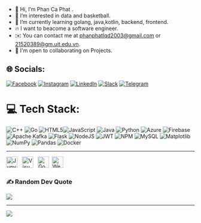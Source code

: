 - 👋 Hi, I’m Phan Ca Phat .
- 👀 I’m interested in data and basketball.
- 🌱 I’m currently learning golang, java,kotlin, backend, frontend.
- 🔥 I want to beacome a software engineer.
- ✉️ You can contact me at [phanphatlqd2003@gmail.com](mailto:phanphatlqd2003@gmail.com) or [21520389@gm.uit.edu.vn](mailto:21520389@gm.uit.edu.vn).
- 🤝 I'm open to collaborating on Projects.

<!---
phat072/phat072 is a ✨ special ✨ repository because its `README.md` (this file) appears on your GitHub profile.
You can click the Preview link to take a look at your changes.
--->

## 🌐 Socials:
[![Facebook](https://img.shields.io/badge/Facebook-%231877F2.svg?logo=Facebook&logoColor=white)](https://facebook.com/https://www.facebook.com/phatphan072.uit)
[![Instagram](https://img.shields.io/badge/Instagram-%23E4405F.svg?logo=Instagram&logoColor=white)](https://instagram.com/https://www.instagram.com/pcphatt.072/)
[![LinkedIn](https://img.shields.io/badge/LinkedIn-%230077B5.svg?logo=linkedin&logoColor=white)](https://linkedin.com/in/https://www.linkedin.com/in/phan-c%E1%BA%A3-ph%C3%A1t-uit/)
[![Slack](https://img.shields.io/badge/Slack-%234A154B.svg?logo=slack&logoColor=white)](https://sun-xseeds.slack.com/team/U040Y2NE56X)
[![Telegram](https://img.shields.io/badge/Telegram-%232CA5E0.svg?logo=telegram&logoColor=white)](https://t.me/phat072)



# 💻 Tech Stack:
![C++](https://img.shields.io/badge/c++-%2300599C.svg?style=for-the-badge&logo=c%2B%2B&logoColor=white) ![Go](https://img.shields.io/badge/go-%2300ADD8.svg?style=for-the-badge&logo=go&logoColor=white) ![HTML5](https://img.shields.io/badge/html5-%23E34F26.svg?style=for-the-badge&logo=html5&logoColor=white)![JavaScript](https://img.shields.io/badge/javascript-%23323330.svg?style=for-the-badge&logo=javascript&logoColor=%23F7DF1E) ![Java](https://img.shields.io/badge/java-%23ED8B00.svg?style=for-the-badge&logo=openjdk&logoColor=white) ![Python](https://img.shields.io/badge/python-3670A0?style=for-the-badge&logo=python&logoColor=ffdd54) ![Azure](https://img.shields.io/badge/azure-%230072C6.svg?style=for-the-badge&logo=microsoftazure&logoColor=white) ![Firebase](https://img.shields.io/badge/firebase-%23039BE5.svg?style=for-the-badge&logo=firebase) ![Apache Kafka](https://img.shields.io/badge/Apache%20Kafka-000?style=for-the-badge&logo=apachekafka) ![Flask](https://img.shields.io/badge/flask-%23000.svg?style=for-the-badge&logo=flask&logoColor=white) ![NodeJS](https://img.shields.io/badge/node.js-6DA55F?style=for-the-badge&logo=node.js&logoColor=white) ![JWT](https://img.shields.io/badge/JWT-black?style=for-the-badge&logo=JSON%20web%20tokens) ![NPM](https://img.shields.io/badge/NPM-%23CB3837.svg?style=for-the-badge&logo=npm&logoColor=white) ![MySQL](https://img.shields.io/badge/mysql-%2300000f.svg?style=for-the-badge&logo=mysql&logoColor=white)  ![Matplotlib](https://img.shields.io/badge/Matplotlib-%23ffffff.svg?style=for-the-badge&logo=Matplotlib&logoColor=black) ![NumPy](https://img.shields.io/badge/numpy-%23013243.svg?style=for-the-badge&logo=numpy&logoColor=white) ![Pandas](https://img.shields.io/badge/pandas-%23150458.svg?style=for-the-style=for-the-badge&logo=TensorFlow&logoColor=white) ![Docker](https://img.shields.io/badge/docker-%230db7ed.svg?style=for-the-badge&logo=docker&logoColor=white)

---


<span><img src="https://img.shields.io/badge/Jupyter-282C34?logo=jupyter&logoColor=F37626" alt="Jupyter logo" title="Jupyter" height="30" /></span>
&nbsp;
<span><img src="https://img.shields.io/badge/VS%20Code-282C34?logo=visual-studio-code&logoColor=007ACC" alt="Visual Studio Code logo" title="Visual Studio Code" height="30" /></span>
&nbsp;
<span><img src="https://img.shields.io/badge/GoLand-282C34?logo=goland&logoColor=00ACD7" alt="GoLand logo" title="GoLand" height="30" /></span>&nbsp;
<span><img src="https://img.shields.io/badge/WebStorm-000000?logo=webstorm&logoColor=00B6FF" alt="WebStorm logo" title="WebStorm" height="30" /></span>&nbsp;


 


### ✍️ Random Dev Quote
![](https://quotes-github-readme.vercel.app/api?type=horizontal&theme=radical)

---
[![](https://visitcount.itsvg.in/api?id=phat072&icon=0&color=10)](https://visitcount.itsvg.in)

<!-- Proudly created with GPRM ( https://gprm.itsvg.in ) -->
